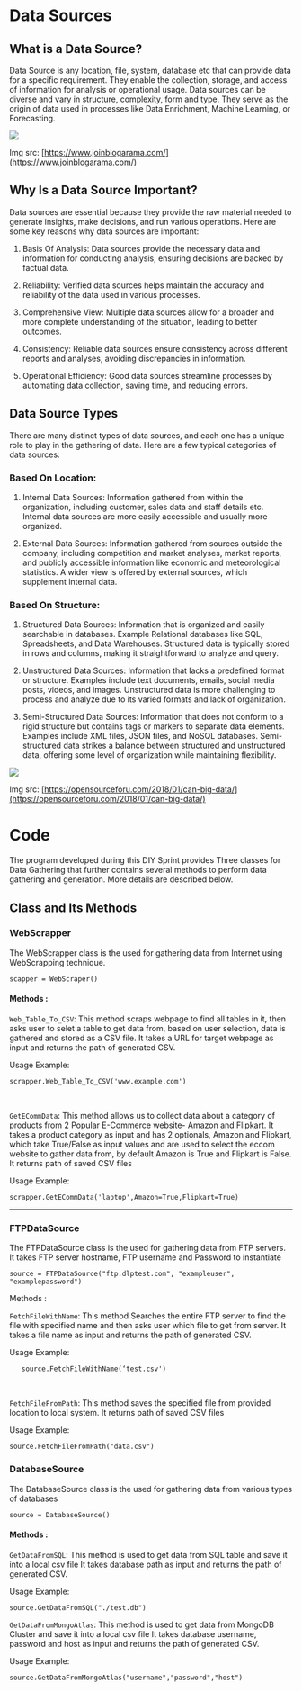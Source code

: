 # Data Sources


## What is a Data Source?

Data Source is any location, file, system, database etc that can provide data for a specific requirement. They enable the collection, storage, and access of information for analysis or operational usage. Data sources can be diverse and vary in structure, complexity, form and type. They serve as the origin of data used in processes like Data Enrichment, Machine Learning, or Forecasting.

![](https://lh7-rt.googleusercontent.com/docsz/AD_4nXfXZLIftwuh5nYnchpf8Wayeyc_UsoSYGD-ysC2MWEwLPXKc_xbuIW3Or4YM7FW3Aek_D7FFz-Vb-ggODAsbrKTT2pJEzyPlkMKvKsnSdYUSyFE_ggtVEBWYpfEpsW_n_YnywOfVFKDlkil2T76jVImT4DQ?key=BVxHPz3ZOVW22nPAYBM1eQ)

Img src: [https://www.joinblogarama.com/](https://www.joinblogarama.com/)

  
## Why Is a Data Source Important?

Data sources are essential because they provide the raw material needed to generate insights, make decisions, and run various operations. Here are some key reasons why data sources are important:

1.  Basis Of Analysis: Data sources provide the necessary data and information for conducting analysis, ensuring decisions are backed by factual data.
    
2.  Reliability: Verified data sources helps maintain the accuracy and reliability of the data used in various processes.
    
3.  Comprehensive View: Multiple data sources allow for a broader and more complete understanding of the situation, leading to better outcomes.
    
4.  Consistency: Reliable data sources ensure consistency across different reports and analyses, avoiding discrepancies in information.
    
5.  Operational Efficiency: Good data sources streamline processes by automating data collection, saving time, and reducing errors.
    

  

## Data Source Types

There are many distinct types of data sources, and each one has a unique role to play in the gathering of data. Here are a few typical categories of data sources:

  

### Based On Location:

1.  Internal Data Sources: Information gathered from within the organization, including customer, sales data and staff details etc. Internal data sources are more easily accessible and usually more organized.
    
2.  External Data Sources: Information gathered from sources outside the company, including competition and market analyses, market reports, and publicly accessible information like economic and meteorological statistics. A wider view is offered by external sources, which supplement internal data.
    

  

### Based On Structure:

1.  Structured Data Sources: Information that is organized and easily searchable in databases. Example Relational databases like SQL, Spreadsheets, and Data Warehouses. Structured data is typically stored in rows and columns, making it straightforward to analyze and query.
    
2.  Unstructured Data Sources: Information that lacks a predefined format or structure. Examples include text documents, emails, social media posts, videos, and images. Unstructured data is more challenging to process and analyze due to its varied formats and lack of organization.
    
3.  Semi-Structured Data Sources: Information that does not conform to a rigid structure but contains tags or markers to separate data elements. Examples include XML files, JSON files, and NoSQL databases. Semi-structured data strikes a balance between structured and unstructured data, offering some level of organization while maintaining flexibility.
    

![](https://lh7-rt.googleusercontent.com/docsz/AD_4nXflUekfznZHOzPekTJSFWZgs_LgQw0D43DyjsKvKCFwajB9wFpP9WbMUmxI-bTdfhpMsWhpT6fJoeMJWzteleCy5rLxLrqRZysYbKZel20RNepNk-OEeg50NDn94kTgfeoRtsQUNLJ2mJzFUbnCUBeyAaLZ?key=BVxHPz3ZOVW22nPAYBM1eQ)

Img src: [https://opensourceforu.com/2018/01/can-big-data/](https://opensourceforu.com/2018/01/can-big-data/)

# Code

The program developed during this DIY Sprint provides Three classes for Data Gathering that further contains several methods to perform data gathering and generation. More details are described below.
  

## Class and Its Methods

### WebScrapper
The WebScrapper class is the used for gathering data from Internet using WebScrapping technique.

    scapper = WebScraper()
  

#### Methods :
 `Web_Table_To_CSV`: This method scraps webpage to find all tables in it, then asks user to selet a table to get data from, based on user selection, data is gathered and stored as a CSV file.
It takes a URL for target webpage as input and returns the path of generated CSV.

Usage Example:

    scrapper.Web_Table_To_CSV('www.example.com')
<br/>

 `GetECommData`: This method allows us to collect data about a category of products from 2 Popular E-Commerce website- Amazon and Flipkart.
It takes a product category as input and has 2 optionals, Amazon and Flipkart, which take True/False as input values and are used to select the eccom website to gather data from, by default Amazon is True and Flipkart is False.
It returns path of saved CSV files

Usage Example:

    scrapper.GetECommData('laptop',Amazon=True,Flipkart=True)

  
  ---

### FTPDataSource
The FTPDataSource class is the used for gathering data from FTP servers. It takes FTP server hostname, FTP username and Password to instantiate

    source = FTPDataSource("ftp.dlptest.com", "exampleuser",  "examplepassword")

  

Methods :

 `FetchFileWithName`: This method Searches the entire FTP server to find the file with specified name and then asks user which file to get from server.
    It takes a file name as input and returns the path of generated CSV.
    
Usage Example:
 

       source.FetchFileWithName(‘test.csv')
  <br/>
  
`FetchFileFromPath`: This method saves the specified file from provided location to local system.
It returns path of saved CSV files

Usage Example:

    source.FetchFileFromPath("data.csv")

  

### DatabaseSource
The DatabaseSource class is the used for gathering data from various types of databases

  

    source = DatabaseSource()

  

#### Methods :

 `GetDataFromSQL`: This method is used to get data from SQL table and save it into a local csv file
 It takes database path as input and returns the path of generated CSV.

Usage Example:

    source.GetDataFromSQL("./test.db")

  
  

 `GetDataFromMongoAtlas`: This method is used to get data from MongoDB Cluster and save it into a local csv file
It takes database username, password and host as input and returns the path of generated CSV.

Usage Example:

    source.GetDataFromMongoAtlas("username","password","host")
